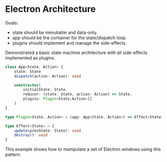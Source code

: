 # Electron Architecture

Goals:
- state should be immutable and data-only.
- app should be the container for the state/dispatch loop.
- plugins should implement and manage the side-effects.


Demonstrated a basic state machine architecture with all side-effects implemented as plugins.

```ts
class App<State, Action> {
	state: State
	dispatch(action: Action): void

	constructor(
		initialState: State,
		reducer: (state: State, action: Action) => State,
		plugins: Plugin<State,Action>[]
	)
}

type Plugin<State, Action> = (app: App<State, Action>) => Effect<State>

type Effect<State> = {
	update(prevState: State): void
	destroy(): void
}
```

This example shows how to manipulate a set of Electron windows using this pattern.